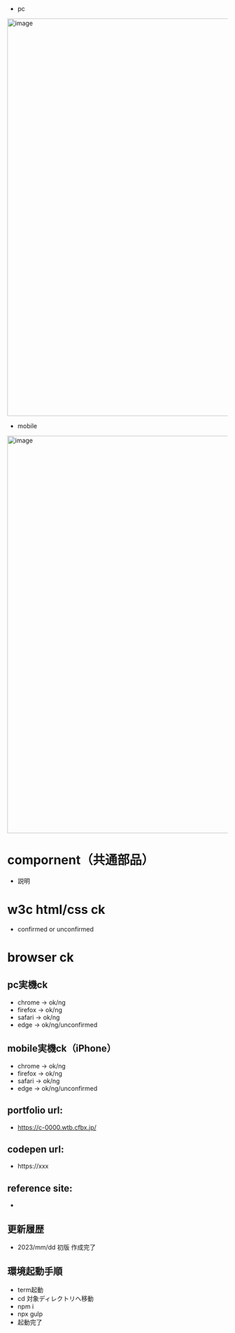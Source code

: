 - pc
<img width="906" alt="image" src="https://user-images.githubusercontent.com/99580997/234148366-861af730-d602-417a-9650-ec748dcebb50.png">

- mobile
<img width="906" alt="image" src="https://user-images.githubusercontent.com/99580997/234148400-e4ce9fb3-a583-4f6b-9e01-9bbbad61177e.png">

# compornent（共通部品）
- 説明

# w3c html/css ck
- confirmed or unconfirmed

# browser ck
## pc実機ck
- chrome → ok/ng
- firefox → ok/ng
- safari → ok/ng
- edge → ok/ng/unconfirmed
## mobile実機ck（iPhone）
- chrome → ok/ng
- firefox → ok/ng
- safari → ok/ng
- edge → ok/ng/unconfirmed

## portfolio url:

- https://c-0000.wtb.cfbx.jp/

## codepen url:
- https://xxx

## reference site:
- 

## 更新履歴

- 2023/mm/dd 初版 作成完了

## 環境起動手順
- term起動
- cd 対象ディレクトリへ移動
- npm i
- npx gulp
- 起動完了
